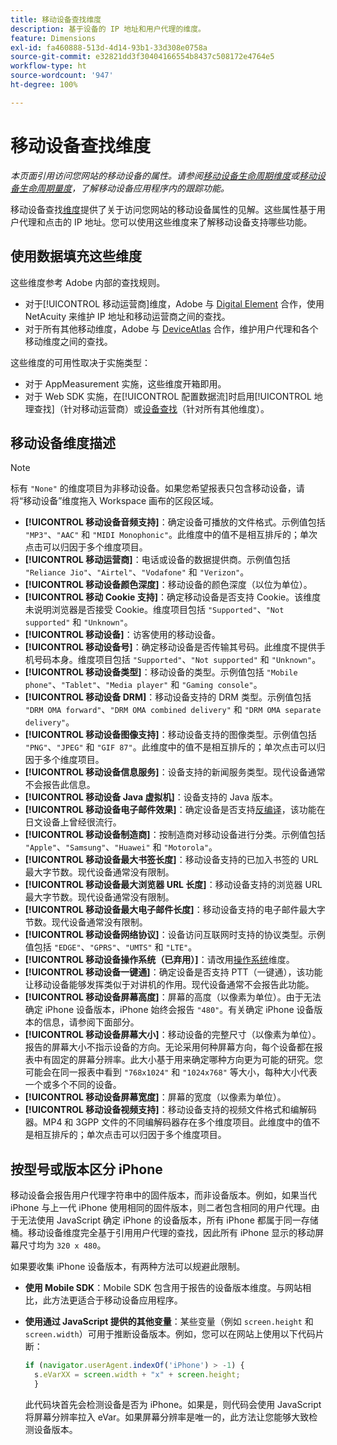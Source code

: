 ```yaml
---
title: 移动设备查找维度
description: 基于设备的 IP 地址和用户代理的维度。
feature: Dimensions
exl-id: fa460888-513d-4d14-93b1-33d308e0758a
source-git-commit: e32821dd3f30404166554b8437c508172e4764e5
workflow-type: ht
source-wordcount: '947'
ht-degree: 100%

---
```


# 移动设备查找维度

*本页面引用访问您网站的移动设备的属性。请参阅[移动设备生命周期维度](lifecycle-dimensions.md)或[移动设备生命周期量度](../metrics/lifecycle-metrics.md)，了解移动设备应用程序内的跟踪功能。*

移动设备查找[维度](overview.md)提供了关于访问您网站的移动设备属性的见解。这些属性基于用户代理和点击的 IP 地址。您可以使用这些维度来了解移动设备支持哪些功能。

## 使用数据填充这些维度

这些维度参考 Adobe 内部的查找规则。

* 对于[!UICONTROL 移动运营商]维度，Adobe 与 [Digital Element](https://www.digitalelement.com/) 合作，使用 NetAcuity 来维护 IP 地址和移动运营商之间的查找。
* 对于所有其他移动维度，Adobe 与 [DeviceAtlas](https://deviceatlas.com/) 合作，维护用户代理和各个移动维度之间的查找。

这些维度的可用性取决于实施类型：

* 对于 AppMeasurement 实施，这些维度开箱即用。
* 对于 Web SDK 实施，在[!UICONTROL 配置数据流]时启用[!UICONTROL 地理查找]（针对移动运营商）或[设备查找](https://experienceleague.adobe.com/docs/experience-platform/datastreams/configure.html)（针对所有其他维度）。

## 移动设备维度描述

>[!NOTE]
>
>标有 `"None"` 的维度项目为非移动设备。如果您希望报表只包含移动设备，请将“移动设备”维度拖入 Workspace 画布的区段区域。

* **[!UICONTROL 移动设备音频支持]**：确定设备可播放的文件格式。示例值包括 `"MP3"`、`"AAC"` 和 `"MIDI Monophonic"`。此维度中的值不是相互排斥的；单次点击可以归因于多个维度项目。
* **[!UICONTROL 移动运营商]**：电话或设备的数据提供商。示例值包括 `"Reliance Jio"`、`"Airtel"`、`"Vodafone"` 和 `"Verizon"`。
* **[!UICONTROL 移动设备颜色深度]**：移动设备的颜色深度（以位为单位）。
* **[!UICONTROL 移动 Cookie 支持]**：确定移动设备是否支持 Cookie。该维度未说明浏览器是否接受 Cookie。维度项目包括 `"Supported"`、`"Not supported"` 和 `"Unknown"`。
* **[!UICONTROL 移动设备]**：访客使用的移动设备。
* **[!UICONTROL 移动设备号]**：确定移动设备是否传输其号码。此维度不提供手机号码本身。维度项目包括 `"Supported"`、`"Not supported"` 和 `"Unknown"`。
* **[!UICONTROL 移动设备类型]**：移动设备的类型。示例值包括 `"Mobile phone"`、`"Tablet"`、`"Media player"` 和 `"Gaming console"`。
* **[!UICONTROL 移动设备 DRM]**：移动设备支持的 DRM 类型。示例值包括 `"DRM OMA forward"`、`"DRM OMA combined delivery"` 和 `"DRM OMA separate delivery"`。
* **[!UICONTROL 移动设备图像支持]**：移动设备支持的图像类型。示例值包括 `"PNG"`、`"JPEG"` 和 `"GIF 87"`。此维度中的值不是相互排斥的；单次点击可以归因于多个维度项目。
* **[!UICONTROL 移动设备信息服务]**：设备支持的新闻服务类型。现代设备通常不会报告此信息。
* **[!UICONTROL 移动设备 Java 虚拟机]**：设备支持的 Java 版本。
* **[!UICONTROL 移动设备电子邮件效果]**：确定设备是否支持[反编译](https://en.wikipedia.org/wiki/Decome)，该功能在日文设备上曾经很流行。
* **[!UICONTROL 移动设备制造商]**：按制造商对移动设备进行分类。示例值包括 `"Apple"`、`"Samsung"`、`"Huawei"` 和 `"Motorola"`。
* **[!UICONTROL 移动设备最大书签长度]**：移动设备支持的已加入书签的 URL 最大字节数。现代设备通常没有限制。
* **[!UICONTROL 移动设备最大浏览器 URL 长度]**：移动设备支持的浏览器 URL 最大字节数。现代设备通常没有限制。
* **[!UICONTROL 移动设备最大电子邮件长度]**：移动设备支持的电子邮件最大字节数。现代设备通常没有限制。
* **[!UICONTROL 移动设备网络协议]**：设备访问互联网时支持的协议类型。示例值包括 `"EDGE"`、`"GPRS"`、`"UMTS"` 和 `"LTE"`。
* **[!UICONTROL 移动设备操作系统（已弃用）]**：请改用[操作系统](operating-systems.md)维度。
* **[!UICONTROL 移动设备一键通]**：确定设备是否支持 PTT（一键通），该功能让移动设备能够发挥类似于对讲机的作用。现代设备通常不会报告此功能。
* **[!UICONTROL 移动设备屏幕高度]**：屏幕的高度（以像素为单位）。由于无法确定 iPhone 设备版本，iPhone 始终会报告 `"480"`。有关确定 iPhone 设备版本的信息，请参阅下面部分。
* **[!UICONTROL 移动设备屏幕大小]**：移动设备的完整尺寸（以像素为单位）。报告的屏幕大小不指示设备的方向。无论采用何种屏幕方向，每个设备都在报表中有固定的屏幕分辨率。此大小基于用来确定哪种方向更为可能的研究。您可能会在同一报表中看到 `"768x1024"` 和 `"1024x768"` 等大小，每种大小代表一个或多个不同的设备。
* **[!UICONTROL 移动设备屏幕宽度]**：屏幕的宽度（以像素为单位）。
* **[!UICONTROL 移动设备视频支持]**：移动设备支持的视频文件格式和编解码器。MP4 和 3GPP 文件的不同编解码器存在多个维度项目。此维度中的值不是相互排斥的；单次点击可以归因于多个维度项目。

## 按型号或版本区分 iPhone

移动设备会报告用户代理字符串中的固件版本，而非设备版本。例如，如果当代 iPhone 与上一代 iPhone 使用相同的固件版本，则二者包含相同的用户代理。由于无法使用 JavaScript 确定 iPhone 的设备版本，所有 iPhone 都属于同一存储桶。移动设备维度完全基于引用用户代理的查找，因此所有 iPhone 显示的移动屏幕尺寸均为 `320 x 480`。

如果要收集 iPhone 设备版本，有两种方法可以规避此限制。

* **使用 Mobile SDK**：Mobile SDK 包含用于报告的设备版本维度。与网站相比，此方法更适合于移动设备应用程序。
* **使用通过 JavaScript 提供的其他变量**：某些变量（例如 `screen.height` 和 `screen.width`）可用于推断设备版本。例如，您可以在网站上使用以下代码片断：

  ```js
  if (navigator.userAgent.indexOf('iPhone') > -1) {
    s.eVarXX = screen.width + "x" + screen.height;
    }
  ```

  此代码块首先会检测设备是否为 iPhone。如果是，则代码会使用 JavaScript 将屏幕分辨率拉入 eVar。如果屏幕分辨率是唯一的，此方法让您能够大致检测设备版本。
